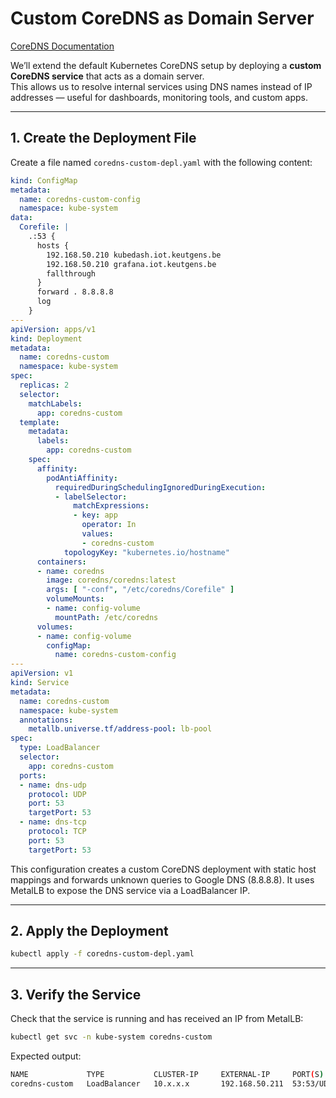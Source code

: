 # Custom CoreDNS as Domain Server
[CoreDNS Documentation](https://coredns.io)

We’ll extend the default Kubernetes CoreDNS setup by deploying a **custom CoreDNS service** that acts as a domain server.  
This allows us to resolve internal services using DNS names instead of IP addresses — useful for dashboards, monitoring tools, and custom apps.

---

## 1. Create the Deployment File
Create a file named `coredns-custom-depl.yaml` with the following content:
```yaml
kind: ConfigMap
metadata:
  name: coredns-custom-config
  namespace: kube-system
data:
  Corefile: |
    .:53 {
      hosts {
        192.168.50.210 kubedash.iot.keutgens.be
        192.168.50.210 grafana.iot.keutgens.be
        fallthrough
      }
      forward . 8.8.8.8
      log
    }
---
apiVersion: apps/v1
kind: Deployment
metadata:
  name: coredns-custom
  namespace: kube-system
spec:
  replicas: 2
  selector:
    matchLabels:
      app: coredns-custom
  template:
    metadata:
      labels:
        app: coredns-custom
    spec:
      affinity:
        podAntiAffinity:
          requiredDuringSchedulingIgnoredDuringExecution:
          - labelSelector:
              matchExpressions:
              - key: app
                operator: In
                values:
                - coredns-custom
            topologyKey: "kubernetes.io/hostname"
      containers:
      - name: coredns
        image: coredns/coredns:latest
        args: [ "-conf", "/etc/coredns/Corefile" ]
        volumeMounts:
        - name: config-volume
          mountPath: /etc/coredns
      volumes:
      - name: config-volume
        configMap:
          name: coredns-custom-config
---
apiVersion: v1
kind: Service
metadata:
  name: coredns-custom
  namespace: kube-system
  annotations:
    metallb.universe.tf/address-pool: lb-pool
spec:
  type: LoadBalancer
  selector:
    app: coredns-custom
  ports:
  - name: dns-udp
    protocol: UDP
    port: 53
    targetPort: 53
  - name: dns-tcp
    protocol: TCP
    port: 53
    targetPort: 53
```
This configuration creates a custom CoreDNS deployment with static host mappings and forwards unknown queries to Google DNS (8.8.8.8). 
It uses MetalLB to expose the DNS service via a LoadBalancer IP.

---

## 2. Apply the Deployment
```bash
kubectl apply -f coredns-custom-depl.yaml
```

---

## 3. Verify the Service
Check that the service is running and has received an IP from MetalLB:
```bash
kubectl get svc -n kube-system coredns-custom
```
Expected output:
```bash
NAME             TYPE           CLUSTER-IP     EXTERNAL-IP     PORT(S)        AGE
coredns-custom   LoadBalancer   10.x.x.x       192.168.50.211  53:53/UDP,TCP  XXm
```






